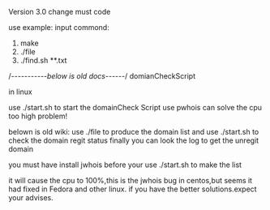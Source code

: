 


Version 3.0
  change must code
  
  use example:
  input commond:
  1. make
  2. ./file
  3. ./find.sh **.txt






/*-----------below is old docs------*/
domianCheckScript


in linux

use ./start.sh to start the domainCheck Script
use pwhois can solve the cpu too high problem!

belown is old wiki:
use ./file to produce the domain list
and use ./start.sh to check the domain regit status
finally you can look the log to get the unregit domain

you must have install jwhois before your use ./start.sh to make the list

it will cause the cpu to 100%,this is the jwhois bug in centos,but seems it had fixed in Fedora and other linux.
if you have the better solutions.expect your advises.

